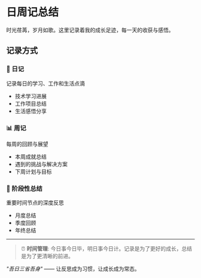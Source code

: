 # 日周记总结

时光荏苒，岁月如歌。这里记录着我的成长足迹，每一天的收获与感悟。

## 记录方式

### 📅 日记
记录每日的学习、工作和生活点滴
- 技术学习进展
- 工作项目总结
- 生活感悟分享

### 📊 周记
每周的回顾与展望
- 本周成就总结
- 遇到的挑战与解决方案
- 下周计划与目标

### 🎯 阶段性总结
重要时间节点的深度反思
- 月度总结
- 季度回顾
- 年终总结

---

> ⏰ **时间管理**: 今日事今日毕，明日事今日计。记录是为了更好的成长，总结是为了更清晰的前进。

*"吾日三省吾身"* —— 让反思成为习惯，让成长成为常态。